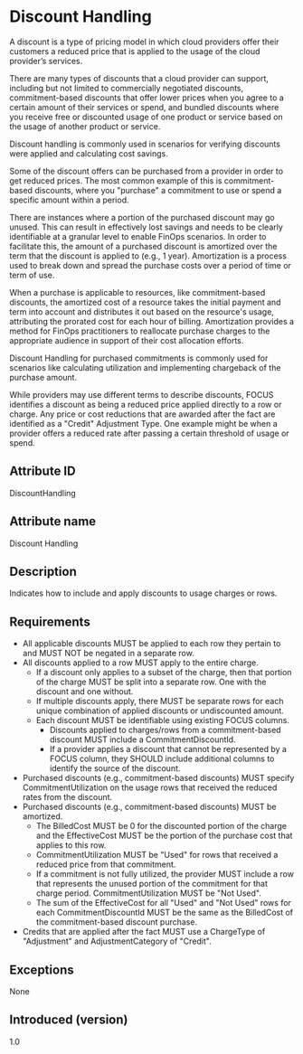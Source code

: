 # Discount Handling

A discount is a type of pricing model in which cloud providers offer their customers a reduced price that is applied to the usage of the cloud provider’s services. 

There are many types of discounts that a cloud provider can support, including but not limited to commercially negotiated discounts, commitment-based discounts that offer lower prices when you agree to a certain amount of their services or spend, and bundled discounts where you receive free or discounted usage of one product or service based on the usage of another product or service.

Discount handling is commonly used in scenarios for verifying discounts were applied and calculating cost savings.

Some of the discount offers can be purchased from a provider in order to get reduced prices. The most common example of this is commitment-based discounts, where you "purchase" a commitment to use or spend a specific amount within a period.

There are instances where a portion of the purchased discount may go unused. This can result in effectively lost savings and needs to be clearly identifiable at a granular level to enable FinOps scenarios. In order to facilitate this, the amount of a purchased discount is amortized over the term that the discount is applied to (e.g., 1 year). Amortization is a process used to break down and spread the purchase costs over a period of time or term of use.

When a purchase is applicable to resources, like commitment-based discounts, the amortized cost of a resource takes the initial payment and term into account and distributes it out based on the resource's usage, attributing the prorated cost for each hour of billing. Amortization provides a method for FinOps practitioners to reallocate purchase charges to the appropriate audience in support of their cost allocation efforts.

Discount Handling for purchased commitments is commonly used for scenarios like calculating utilization and implementing chargeback of the purchase amount.

While providers may use different terms to describe discounts, FOCUS identifies a discount as being a reduced price applied directly to a row or charge. Any price or cost reductions that are awarded after the fact are identified as a "Credit" Adjustment Type. One example might be when a provider offers a reduced rate after passing a certain threshold of usage or spend.

## Attribute ID

DiscountHandling

## Attribute name

Discount Handling

## Description

Indicates how to include and apply discounts to usage charges or rows. 

## Requirements

* All applicable discounts MUST be applied to each row they pertain to and MUST NOT be negated in a separate row.
* All discounts applied to a row MUST apply to the entire charge. 
	* If a discount only applies to a subset of the charge, then that portion of the charge MUST be split into a separate row. One with the discount and one without.
	* If multiple discounts apply, there MUST be separate rows for each unique combination of applied discounts or undiscounted amount.
	* Each discount MUST be identifiable using existing FOCUS columns. 
		* Discounts applied to charges/rows from a commitment-based discount MUST include a CommitmentDiscountId.
		* If a provider applies a discount that cannot be represented by a FOCUS column, they SHOULD include additional columns to identify the source of the discount.
* Purchased discounts (e.g., commitment-based discounts) MUST specify CommitmentUtilization on the usage rows that received the reduced rates from the discount. 
* Purchased discounts (e.g., commitment-based discounts) MUST be amortized.
  * The BilledCost MUST be 0 for the discounted portion of the charge and the EffectiveCost MUST be the portion of the purchase cost that applies to this row.
  * CommitmentUtilization MUST be "Used" for rows that received a reduced price from that commitment.
  * If a commitment is not fully utilized, the provider MUST include a row that represents the unused portion of the commitment for that charge period. CommitmentUtilization MUST be "Not Used".
  * The sum of the EffectiveCost for all "Used" and "Not Used" rows for each CommitmentDiscountId MUST be the same as the BilledCost of the commitment-based discount purchase.
* Credits that are applied after the fact MUST use a ChargeType of "Adjustment" and AdjustmentCategory of "Credit".

## Exceptions

None

## Introduced (version)

1.0
